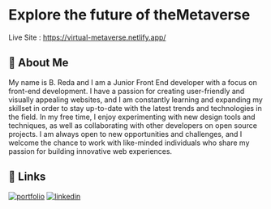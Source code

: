 
# Explore the future of theMetaverse

Live Site : https://virtual-metaverse.netlify.app/



## 🚀 About Me
My name is B. Reda and I am a Junior Front End developer with a focus on front-end development.
I have a passion for creating user-friendly and visually
appealing websites, and I am constantly learning and
expanding my skillset in order to stay up-to-date with the latest trends
and technologies in the field. In my free time, I enjoy experimenting with new design
tools and techniques, as well as collaborating with other developers on open source
projects. I am always open to new opportunities and challenges, and I welcome the
chance to work with like-minded individuals who share my passion for building
innovative web experiences.


## 🔗 Links
[![portfolio](https://img.shields.io/badge/my_portfolio-000?style=for-the-badge&logo=ko-fi&logoColor=white)](https://blsreda.online/)
[![linkedin](https://img.shields.io/badge/linkedin-0A66C2?style=for-the-badge&logo=linkedin&logoColor=white)](https://www.linkedin.com/in/blsreda/)


